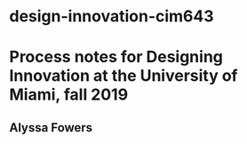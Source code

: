 # design-innovation-cim643

<h1>Process notes for Designing Innovation at the University of Miami, fall 2019</h1>
<h2>Alyssa Fowers</h2>
